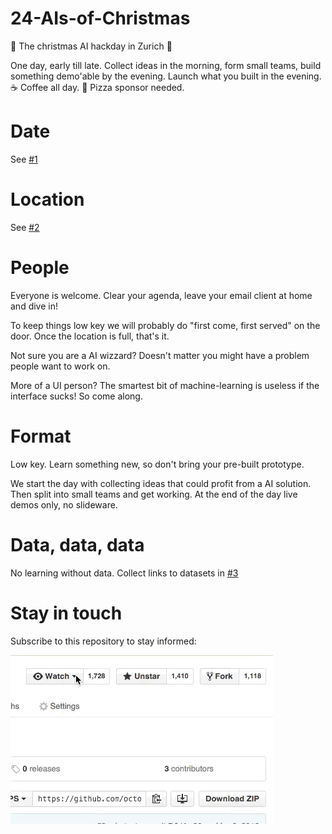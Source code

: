 # 24-AIs-of-Christmas
🎄 The christmas AI hackday in Zurich 🎄

One day, early till late. Collect ideas in the morning, form small teams, build something demo'able by the evening. Launch what you built in the evening. ☕️ Coffee all day. 🍕 Pizza sponsor needed.

# Date

See [#1](https://github.com/AI-first/24-AIs-of-Christmas/issues/1)

# Location

See [#2](https://github.com/AI-first/24-AIs-of-Christmas/issues/2)

# People

Everyone is welcome. Clear your agenda, leave your email client at home and dive in!

To keep things low key we will probably do "first come, first served" on the door. Once
the location is full, that's it.

Not sure you are a AI wizzard? Doesn't matter you might have a problem people want
to work on.

More of a UI person? The smartest bit of machine-learning is useless if the interface
sucks! So come along.

# Format

Low key. Learn something new, so don't bring your pre-built prototype.

We start the day with collecting ideas that could profit from a AI solution. Then split into
small teams and get working. At the end of the day live demos only, no slideware.

# Data, data, data

No learning without data. Collect links to datasets in [#3](https://github.com/AI-first/24-AIs-of-Christmas/issues/3)

# Stay in touch

Subscribe to this repository to stay informed:

![](https://github.com/AI-first/24-AIs-of-Christmas/blob/master/watcher_picker.gif?raw=true)
